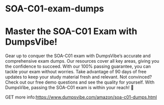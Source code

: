 # SOA-C01-exam-dumps
# Master the SOA-C01 Exam with DumpsVibe!
Gear up to conquer the SOA-C01 exam with DumpsVibe’s accurate and comprehensive exam dumps. Our resources cover all key areas, giving you the confidence to succeed. With our 100% passing guarantee, you can tackle your exam without worries. Take advantage of 90 days of free updates to keep your study material fresh and relevant. Not convinced? Check out our free demo questions and see the quality for yourself. With DumpsVibe, passing the SOA-C01 exam is within your reach! 🚀

GET more info:https://www.dumpsvibe.com/amazon/soa-c01-dumps.html
